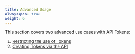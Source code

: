 ```yaml
---
title: Advanced Usage
alwaysopen: true
weight: 6
---
```


This section covers two advanced use cases with API Tokens:

1. [Restricting the use of Tokens](/restrictions)
2. [Creating Tokens via the API](/api)